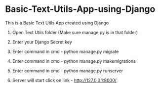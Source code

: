 # Basic-Text-Utils-App-using-Django
This is a Basic Text Utils App created using Django

1) Open Text Utils folder (Make sure manage.py is in that folder)

2) Enter your Django Secret key

3) Enter command in cmd - python manage.py migrate

4) Enter command in cmd - python manage.py makemigrations

5) Enter command in cmd - python manage.py runserver

6) Server will start click on link - http://127.0.0.1:8000/
